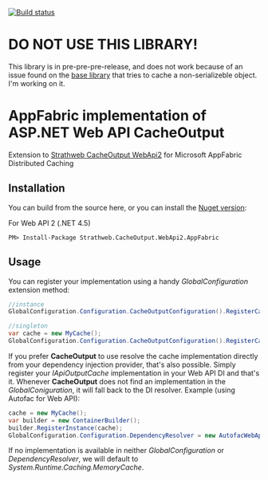 [![Build status](https://ci.appveyor.com/api/projects/status/r526dq5gpud5tb6y?svg=true)](https://ci.appveyor.com/project/micdenny/strathweb-cacheoutput-webapi2-appfabric)

# DO NOT USE THIS LIBRARY!

This library is in pre-pre-pre-release, and does not work because of an issue found on the [base library](https://github.com/filipw/AspNetWebApi-OutputCache) that tries to cache a non-serializeble object. I'm working on it.

# AppFabric implementation of ASP.NET Web API CacheOutput

Extension to [Strathweb CacheOutput WebApi2](https://github.com/filipw/AspNetWebApi-OutputCache) for Microsoft AppFabric Distributed Caching

Installation
--------------------
You can build from the source here, or you can install the [Nuget version](https://www.nuget.org/packages/Strathweb.CacheOutput.WebApi2.AppFabric/):

For Web API 2 (.NET 4.5)
    
    PM> Install-Package Strathweb.CacheOutput.WebApi2.AppFabric
    
Usage
--------------------

You can register your implementation using a handy *GlobalConfiguration* extension method:

```csharp
//instance
GlobalConfiguration.Configuration.CacheOutputConfiguration().RegisterCacheOutputProvider(() => new MyCache());

//singleton
var cache = new MyCache();
GlobalConfiguration.Configuration.CacheOutputConfiguration().RegisterCacheOutputProvider(() => cache);	
```

If you prefer **CacheOutput** to use resolve the cache implementation directly from your dependency injection provider, that's also possible. Simply register your *IApiOutputCache* implementation in your Web API DI and that's it. Whenever **CacheOutput** does not find an implementation in the *GlobalConiguration*, it will fall back to the DI resolver. Example (using Autofac for Web API):

```csharp
cache = new MyCache();
var builder = new ContainerBuilder();
builder.RegisterInstance(cache);
GlobalConfiguration.Configuration.DependencyResolver = new AutofacWebApiDependencyResolver(builder.Build());
```

If no implementation is available in neither *GlobalConfiguration* or *DependencyResolver*, we will default to *System.Runtime.Caching.MemoryCache*.
